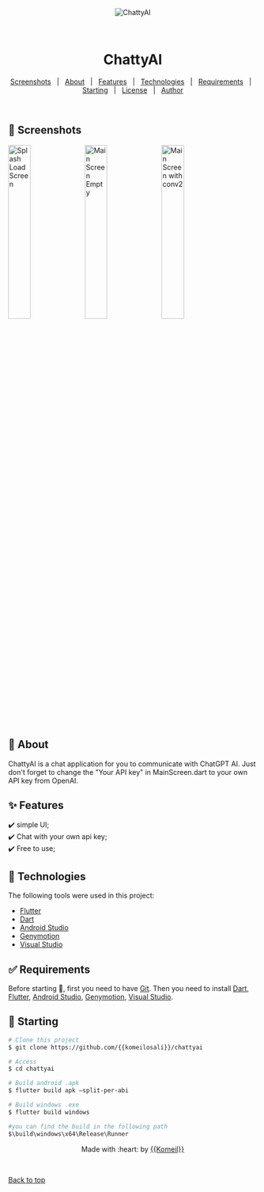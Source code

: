 <div align="center" id="top"> 
  <img src="./.github/app.gif" alt="ChattyAI" />

  &#xa0;


  <!-- <a href="https://chattyai.netlify.app">Demo</a> -->
</div>

<h1 align="center">ChattyAI</h1>


<p align="center">
  <a href="#iphone-Screenshots">Screenshots</a> &#xa0; | &#xa0;
  <a href="#dart-about">About</a> &#xa0; | &#xa0; 
  <a href="#sparkles-features">Features</a> &#xa0; | &#xa0;
  <a href="#rocket-technologies">Technologies</a> &#xa0; | &#xa0;
  <a href="#white_check_mark-requirements">Requirements</a> &#xa0; | &#xa0;
  <a href="#checkered_flag-starting">Starting</a> &#xa0; | &#xa0;
  <a href="#memo-license">License</a> &#xa0; | &#xa0;
  <a href="https://github.com/{{komeilosali}}" target="_blank">Author</a>
</p>

<br>

## :iphone: Screenshots ##

<img src="https://github.com/komeilosali/ChattyAI/assets/58639066/08b698c2-a25c-4f3a-9806-1efdbee661d8" alt="Splash LoadScreen" width=30% height=30%>
<img src="https://github.com/komeilosali/ChattyAI/assets/58639066/4c1bf06d-08e9-46e3-b1a9-a9f0f87173e4" alt="Main Screen Empty" width=30% height=30%>
<img src="https://github.com/komeilosali/ChattyAI/assets/58639066/65e98394-8817-4fae-b593-21e346b15e3a" alt="Main Screen with conv2" width=30% height=30%>

## :dart: About ##

ChattyAI is a chat application for you to communicate with ChatGPT AI. Just don't forget to change the "Your API key" in MainScreen.dart to your own API key from OpenAI.

## :sparkles: Features ##

:heavy_check_mark: simple UI;\
:heavy_check_mark: Chat with your own api key;\
:heavy_check_mark: Free to use;

## :rocket: Technologies ##

The following tools were used in this project:

- [Flutter](https://flutter.dev/)
- [Dart](https://dart.dev/)
- [Android Studio](https://developer.android.com/studio)
- [Genymotion](https://www.genymotion.com/)
- [Visual Studio](https://visualstudio.microsoft.com/)

## :white_check_mark: Requirements ##

Before starting :checkered_flag:, first you need to have [Git](https://git-scm.com).
Then you need to install [Dart](https://dart.dev/), [Flutter](https://flutter.dev/), [Android Studio](https://developer.android.com/studio), [Genymotion](https://www.genymotion.com/), [Visual Studio](https://visualstudio.microsoft.com/).

## :checkered_flag: Starting ##

```bash
# Clone this project
$ git clone https://github.com/{{komeilosali}}/chattyai

# Access
$ cd chattyai

# Build android .apk
$ flutter build apk –split-per-abi

# Build windows .exe
$ flutter build windows

#you can find the build in the following path 
$\build\windows\x64\Release\Runner
```
<p align="center">
Made with :heart: by <a href="https://github.com/{{komeilosali}}" target="_blank">{{Komeil}}</a>
</p>


&#xa0;

<a href="#top">Back to top</a>
